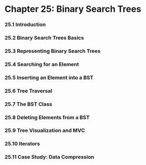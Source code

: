 # Chapter 25: Binary Search Trees

### 25.1 Introduction

### 25.2 Binary Search Trees Basics

### 25.3 Representing Binary Search Trees

### 25.4 Searching for an Element

### 25.5 Inserting an Element into a BST

### 25.6 Tree Traversal

### 25.7 The BST Class

### 25.8 Deleting Elements from a BST

### 25.9 Tree Visualization and MVC

### 25.10 Iterators

### 25.11 Case Study: Data Compression
